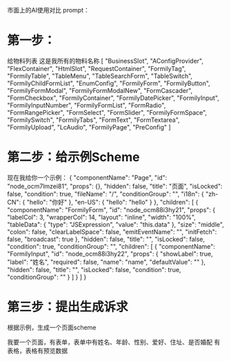 市面上的AI使用对比
prompt：
# 第一步：
给物料列表
这是我所有的物料名称 
[
  "BusinessSlot",
  "AConfigProvider",
  "FlexContainer",
  "HtmlSlot",
  "RequestContainer",
  "FormilyTag",
  "FormilyTable",
  "TableMenu",
  "TableSearchForm",
  "TableSwitch",
  "FormilyChildFormList",
  "EnumConfig",
  "FormilyForm",
  "FormilyButton",
  "FormilyFormModal",
  "FormilyFormModalNew",
  "FormCascader",
  "FormCheckbox",
  "FormilyContainer",
  "FormilyDatePicker",
  "FormilyInput",
  "FormilyInputNumber",
  "FormilyFormList",
  "FormRadio",
  "FormRangePicker",
  "FormSelect",
  "FormSlider",
  "FormilyFormSpace",
  "FormilySwitch",
  "FormilyTabs",
  "FormText",
  "FormTextarea",
  "FormilyUpload",
  "LcAudio",
  "FormilyPage",
  "PreConfig"
]
# 第二步：给示例Scheme
现在我给你一个示例：
{
  "componentName": "Page",
  "id": "node_ocm7lmzei81",
  "props": {},
  "hidden": false,
  "title": "页面",
  "isLocked": false,
  "condition": true,
  "fileName": "/",
  "conditionGroup": "",
  "i18n": {
    "zh-CN": {
      "hello": "你好"
    },
    "en-US": {
      "hello": "hello"
    }
  },
  "children": [
    {
      "componentName": "FormilyForm",
      "id": "node_ocm88i3hy21",
      "props": {
        "labelCol": 3,
        "wrapperCol": 14,
        "layout": "inline",
        "width": "100%",
        "tableData": {
          "type": "JSExpression",
          "value": "this.data"
        },
        "size": "middle",
        "colon": false,
        "clearLabelSpace": false,
        "emitEventName": "",
        "initFetch": false,
        "broadcast": true
      },
      "hidden": false,
      "title": "",
      "isLocked": false,
      "condition": true,
      "conditionGroup": "",
      "children": [
        {
          "componentName": "FormilyInput",
          "id": "node_ocm88i3hy22",
          "props": {
            "showLabel": true,
            "label": "姓名",
            "required": false,
            "name": "name",
            "defaultValue": ""
          },
          "hidden": false,
          "title": "",
          "isLocked": false,
          "condition": true,
          "conditionGroup": ""
        }
      ]
    }
  ]
}

# 第三步：提出生成诉求
根据示例，生成一个页面scheme     

我要一个页面，有表单，表单中有姓名、年龄、性别、爱好、住址、是否婚配 有表格，表格有预览数据
